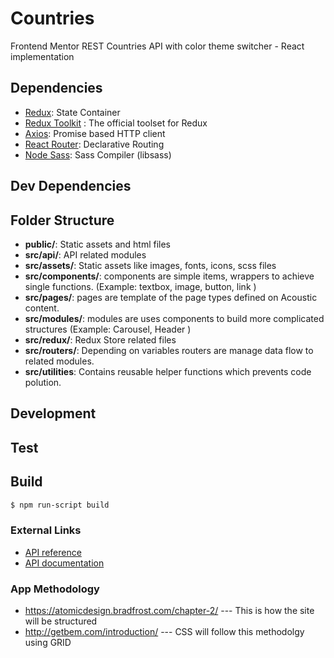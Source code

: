 # Countries

Frontend Mentor REST Countries API with color theme switcher - React implementation

## Dependencies
- [Redux](https://redux.js.org/): State Container
- [Redux Toolkit](https://www.npmjs.com/package/@reduxjs/toolkit) : The official toolset for Redux
- [Axios](https://github.com/axios/axios): Promise based HTTP client
- [React Router](https://reactrouter.com/): Declarative Routing
- [Node Sass](https://github.com/sass/node-sass): Sass Compiler (libsass)

## Dev Dependencies

## Folder Structure
<!-- - **acoistic/**: Latest backup of Acoustic Content -->
- **public/**: Static assets and html files
- **src/api/**: API related modules
- **src/assets/**: Static assets like images, fonts, icons, scss files
- **src/components/**: components are simple items, wrappers to achieve single functions. (Example: textbox, image, button, link )
- **src/pages/**: pages are template of the page types defined on Acoustic content.
- **src/modules/**: modules are uses components to build more complicated structures (Example: Carousel, Header )
- **src/redux/**: Redux Store related files
- **src/routers/**: Depending on variables routers are manage data flow to related modules.
- **src/utilities**: Contains reusable helper functions which prevents code polution.

## Development


## Test
<!-- - [Jest](https://jestjs.io/) : JavaScript Testing Framework
- [Enzyme](https://enzymejs.github.io/enzyme/) Enzyme is a JavaScript Testing utility for React -->

<!-- ```sh
$ npm test
``` -->

## Build
```sh
$ npm run-script build
```

### External Links
 - [API reference](https://restcountries.eu/rest/v2/)
 - [API documentation](https://restcountries.eu/)

### App Methodology
- https://atomicdesign.bradfrost.com/chapter-2/ --- This is how the site will be structured
- http://getbem.com/introduction/ --- CSS will follow this methodolgy using GRID